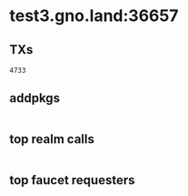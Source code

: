 # test3.gno.land:36657

## TXs
```
4733
```

## addpkgs
```
```

## top realm calls
```
```

## top faucet requesters
```
```

